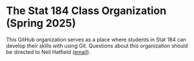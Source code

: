 # The Stat 184 Class Organization (Spring 2025)
This GitHub organization serves as a place where students in Stat 184 can develop their skills with using Git. Questions about this organization should be directed to Neil Hatfield ([email](mailto:neil.hatfield@psu.edu)).
